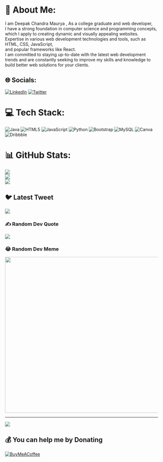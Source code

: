 # 💫 About Me:
I am Deepak Chandra Maurya , As a college graduate and web developer, <br>I have a strong foundation in computer science and programming concepts,<br>which I apply to creating dynamic and visually appealing websites. <br>Expertise in various web development technologies and tools, such as HTML, CSS, JavaScript,<br>and popular frameworks like React.<br>I am committed to staying up-to-date with the latest web development<br>trends and are constantly seeking to improve my skills and knowledge to build better web solutions for your clients.


## 🌐 Socials:
[![LinkedIn](https://img.shields.io/badge/LinkedIn-%230077B5.svg?logo=linkedin&logoColor=white)](https://linkedin.com/in/https://www.linkedin.com/in/deepak-chandra-maurya-a03a21266/) [![Twitter](https://img.shields.io/badge/Twitter-%231DA1F2.svg?logo=Twitter&logoColor=white)](https://twitter.com/deepakchandra41) 

# 💻 Tech Stack:
![Java](https://img.shields.io/badge/java-%23ED8B00.svg?style=for-the-badge&logo=java&logoColor=white) ![HTML5](https://img.shields.io/badge/html5-%23E34F26.svg?style=for-the-badge&logo=html5&logoColor=white) ![JavaScript](https://img.shields.io/badge/javascript-%23323330.svg?style=for-the-badge&logo=javascript&logoColor=%23F7DF1E) ![Python](https://img.shields.io/badge/python-3670A0?style=for-the-badge&logo=python&logoColor=ffdd54) ![Bootstrap](https://img.shields.io/badge/bootstrap-%23563D7C.svg?style=for-the-badge&logo=bootstrap&logoColor=white) ![MySQL](https://img.shields.io/badge/mysql-%2300f.svg?style=for-the-badge&logo=mysql&logoColor=white) ![Canva](https://img.shields.io/badge/Canva-%2300C4CC.svg?style=for-the-badge&logo=Canva&logoColor=white) ![Dribbble](https://img.shields.io/badge/Dribbble-EA4C89?style=for-the-badge&logo=dribbble&logoColor=white)
# 📊 GitHub Stats:
![](https://github-readme-stats.vercel.app/api?username=deepakchandra4&theme=dark&hide_border=false&include_all_commits=true&count_private=true)<br/>
![](https://github-readme-streak-stats.herokuapp.com/?user=deepakchandra4&theme=dark&hide_border=false)<br/>
![](https://github-readme-stats.vercel.app/api/top-langs/?username=deepakchandra4&theme=dark&hide_border=false&include_all_commits=true&count_private=true&layout=compact)

## 🐦 Latest Tweet
[![](https://gtce.itsvg.in/api?username=deepakchandra41)](https://github.com/VishwaGauravIn/github-twitter-card-embed)

### ✍️ Random Dev Quote
![](https://quotes-github-readme.vercel.app/api?type=horizontal&theme=radical)

### 😂 Random Dev Meme
<img src="https://random-memer.herokuapp.com/" width="512px"/>

---
[![](https://visitcount.itsvg.in/api?id=deepakchandra4&icon=0&color=0)](https://visitcount.itsvg.in)

  ## 💰 You can help me by Donating
  [![BuyMeACoffee](https://img.shields.io/badge/Buy%20Me%20a%20Coffee-ffdd00?style=for-the-badge&logo=buy-me-a-coffee&logoColor=black)](https://buymeacoffee.com/https://www.buymeacoffee.com/deepakchandra4) 

  
<!-- Proudly created with GPRM ( https://gprm.itsvg.in ) -->
